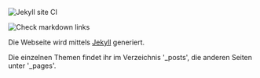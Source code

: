 ![Jekyll site CI](https://github.com/beschlagnahmt-org/website/workflows/Jekyll%20site%20CI/badge.svg)

![Check markdown links](https://github.com/beschlagnahmt-org/beschlagnahmt/workflows/Check%20markdown%20links/badge.svg)

Die Webseite wird mittels [Jekyll](https://jekyllrb.com/) generiert. 

Die einzelnen Themen findet ihr im Verzeichnis '_posts', die anderen Seiten unter '_pages'.
